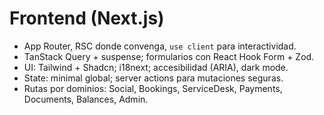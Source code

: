 # Frontend (Next.js)

- App Router, RSC donde convenga, `use client` para interactividad.
- TanStack Query + suspense; formularios con React Hook Form + Zod.
- UI: Tailwind + Shadcn; i18next; accesibilidad (ARIA), dark mode.
- State: minimal global; server actions para mutaciones seguras.
- Rutas por dominios: Social, Bookings, ServiceDesk, Payments, Documents, Balances, Admin.
